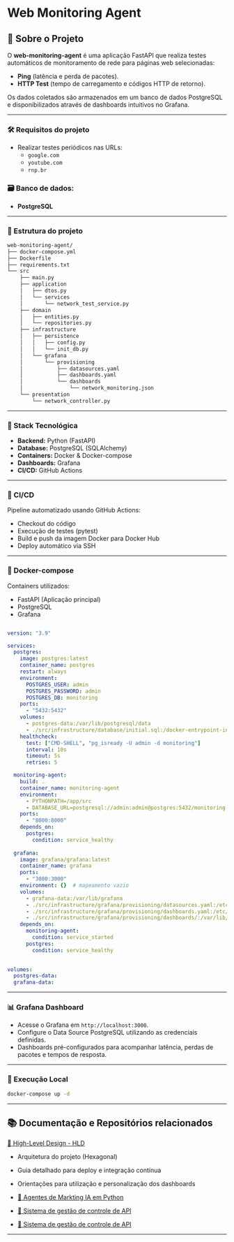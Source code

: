 # Web Monitoring Agent

## 🚀 Sobre o Projeto

O **web-monitoring-agent** é uma aplicação FastAPI que realiza testes automáticos de monitoramento de rede para páginas web selecionadas:

- **Ping** (latência e perda de pacotes).
- **HTTP Test** (tempo de carregamento e códigos HTTP de retorno).

Os dados coletados são armazenados em um banco de dados PostgreSQL e disponibilizados através de dashboards intuitivos no Grafana.

---

### 🛠️ Requisitos do projeto

- Realizar testes periódicos nas URLs:
  - `google.com`
  - `youtube.com`
  - `rnp.br`

### 🗃️ Banco de dados:

- **PostgreSQL**

---

### 📁 Estrutura do projeto

```bash
web-monitoring-agent/
├── docker-compose.yml
├── Dockerfile
├── requirements.txt
└── src
    ├── main.py
    ├── application
    │   ├── dtos.py
    │   └── services
    │       └── network_test_service.py
    ├── domain
    │   ├── entities.py
    │   └── repositories.py
    ├── infrastructure
    │   ├── persistence
    │   │   ├── config.py
    │   │   └── init_db.py
    │   └── grafana
    │       └── provisioning
    │           ├── datasources.yaml
    │           ├── dashboards.yaml
    │           └── dashboards
    │               └── network_monitoring.json
    └── presentation
        └── network_controller.py
```

---

### 🚀 Stack Tecnológica
- **Backend:** Python (FastAPI)
- **Database:** PostgreSQL (SQLAlchemy)
- **Containers:** Docker & Docker-compose
- **Dashboards:** Grafana
- **CI/CD:** GitHub Actions

---

### 🚀 CI/CD

Pipeline automatizado usando GitHub Actions:

- Checkout do código
- Execução de testes (pytest)
- Build e push da imagem Docker para Docker Hub
- Deploy automático via SSH

---

### 🐳 Docker-compose

Containers utilizados:

- FastAPI (Aplicação principal)
- PostgreSQL
- Grafana

```yaml

version: "3.9"

services:
  postgres:
    image: postgres:latest
    container_name: postgres
    restart: always
    environment:
      POSTGRES_USER: admin
      POSTGRES_PASSWORD: admin
      POSTGRES_DB: monitoring
    ports:
      - "5432:5432"
    volumes:
      - postgres-data:/var/lib/postgresql/data
      - ./src/infrastructure/database/initial.sql:/docker-entrypoint-initdb.d/initial.sql
    healthcheck:
      test: ["CMD-SHELL", "pg_isready -U admin -d monitoring"]
      interval: 10s
      timeout: 5s
      retries: 5

  monitoring-agent:
    build: .
    container_name: monitoring-agent
    environment:
      - PYTHONPATH=/app/src
      - DATABASE_URL=postgresql://admin:admin@postgres:5432/monitoring
    ports:
      - "8000:8000"
    depends_on:
      postgres:
        condition: service_healthy
   
  grafana:
    image: grafana/grafana:latest
    container_name: grafana
    ports:
      - "3000:3000"
    environment: {}  # mapeamento vazio
    volumes:
      - grafana-data:/var/lib/grafana
      - ./src/infrastructure/grafana/provisioning/datasources.yaml:/etc/grafana/provisioning/datasources/datasources.yaml
      - ./src/infrastructure/grafana/provisioning/dashboards.yaml:/etc/grafana/provisioning/dashboards/dashboards.yaml
      - ./src/infrastructure/grafana/provisioning/dashboards/:/var/lib/grafana/dashboards/
    depends_on:
      monitoring-agent:
        condition: service_started
      postgres:
        condition: service_healthy
   

volumes:
  postgres-data:
  grafana-data:


```

---

### 📊 Grafana Dashboard

- Acesse o Grafana em `http://localhost:3000`.
- Configure o Data Source PostgreSQL utilizando as credenciais definidas.
- Dashboards pré-configurados para acompanhar latência, perdas de pacotes e tempos de resposta.

---

### 🔧 Execução Local

```bash
docker-compose up -d
```

---

## 📚 Documentação e Repositórios relacionados
[📄 High-Level Design - HLD](assets/High-Level%20Design%20-%20HLD.pdf)

- Arquitetura do projeto (Hexagonal)
- Guia detalhado para deploy e integração contínua
- Orientações para utilização e personalização dos dashboards

- [🔗 Agentes de Markting IA em Python](https://github.com/delouzada/agenciaDeMarketingCREW)
- [🔗 Sistema de gestão de controle de API](https://github.com/delouzada/puc-sesmt)
- [🔗 Sistema de gestão de controle de API](https://github.com/delouzada/puc-sesmt)

---


